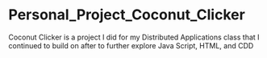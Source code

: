# Personal_Project_Coconut_Clicker
Coconut Clicker is a project I did for my Distributed Applications class that I continued to build on after to further explore Java Script, HTML, and CDD
